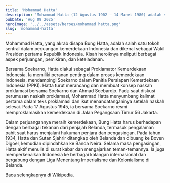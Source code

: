 ```yaml
---
title: 'Mohammad Hatta'
description: 'Mohammad Hatta (12 Agustus 1902 – 14 Maret 1980) adalah seorang negarawan, nasionalis, dan aktivis kemerdekaan Indonesia yang menjabat sebagai wakil presiden pertama negara itu.'
pubDate: 'Aug 09 2025'
heroImage: '../../assets/heroes/mohammad hatta.png'
slug: 'mohammad-hatta'
---
```


Mohammad Hatta, yang akrab disapa Bung Hatta, adalah salah satu tokoh sentral
dalam perjuangan kemerdekaan Indonesia dan dikenal sebagai Wakil Presiden
pertama Republik Indonesia. Kisah heroiknya meliputi berbagai aspek perjuangan,
pemikiran, dan keteladanan.

Bersama Soekarno, Hatta diakui sebagai Proklamator Kemerdekaan Indonesia. Ia
memiliki peranan penting dalam proses kemerdekaan Indonesia, mendampingi
Soekarno dalam Panitia Persiapan Kemerdekaan Indonesia (PPKI). Hatta turut
merancang dan membuat konsep naskah proklamasi bersama Soekarno dan Ahmad
Soebardjo. Pada saat diskusi perumusan naskah proklamasi, Mohammad Hatta
menyumbang kalimat pertama dalam teks proklamasi dan ikut menandatanganinya
setelah naskah selesai. Pada 17 Agustus 1945, ia bersama Soekarno resmi
memproklamasikan kemerdekaan di Jalan Pegangsaan Timur 56 Jakarta.

Dalam perjuangannya meraih kemerdekaan, Bung Hatta harus berhadapan dengan
berbagai tekanan dari penjajah Belanda, termasuk pengalaman pahit saat harus
menjalani hukuman penjara dan pengasingan. Pada tahun 1934, Hatta dan Sutan
Sjahrir ditangkap oleh Belanda dan dibuang ke Boven Digoel, kemudian dipindahkan
ke Banda Neira. Selama masa pengasingan, Hatta aktif menulis di surat kabar dan
mengajarkan teman-temannya. Ia juga memperkenalkan Indonesia ke berbagai
kalangan internasional dan bergabung dengan Liga Menentang Imperialisme dan
Kolonialisme di Belanda.

Baca selengkapnya di [Wikipedia](https://id.wikipedia.org/wiki/Mohammad_Hatta).
